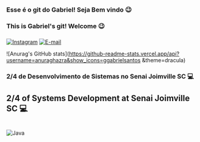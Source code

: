 
### Esse é o git do Gabriel! Seja Bem vindo 😉

### This is Gabriel's git! Welcome 😉

###

[![Instagram](https://img.shields.io/badge/Instagram-E4405F?style=for-the-badge&logo=instagram&logoColor=white)](https://www.instagram.com/ggabriel.santosss/?next=%2F)
[![E-mail](https://img.shields.io/badge/Gmail-D14836?style=for-the-badge&logo=gmail&logoColor=white)](mailto:santosbinho2005@gmail.com)


![Anurag's GitHub stats](https://github-readme-stats.vercel.app/api?username=anuraghazra&show_icons=ggabrielsantos &theme=dracula)

### 2/4 de Desenvolvimento de Sistemas no Senai Joimville SC 💻
## 2/4 of Systems Development at Senai Joimville SC 💻

<div style="display: inline_block"><br/>
  <img align="center" alt="Java" src="https://img.shields.io/badge/Java-ED8B00?style=for-the-badge&logo=openjdk&logoColor=white" />
</div>
